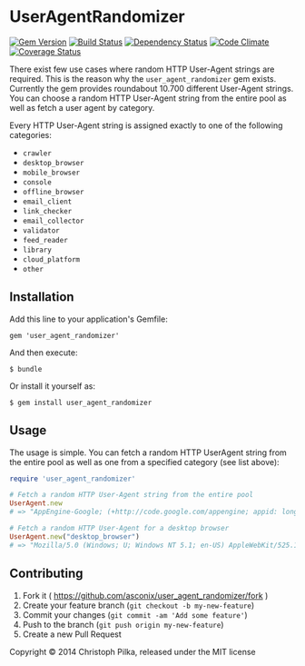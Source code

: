 # UserAgentRandomizer

[![Gem Version][GV img]][Gem Version]
[![Build Status][BS img]][Build Status]
[![Dependency Status][DS img]][Dependency Status]
[![Code Climate][CC img]][Code Climate]
[![Coverage Status][CS img]][Coverage Status]

There exist few use cases where random HTTP User-Agent strings are required. This is the reason why the `user_agent_randomizer` gem exists. Currently the gem provides roundabout 10.700 different User-Agent strings. You can choose a random HTTP User-Agent string from the entire pool as well as fetch a user agent by category.

Every HTTP User-Agent string is assigned exactly to one of the following categories:

* `crawler`
* `desktop_browser`
* `mobile_browser`
* `console`
* `offline_browser`
* `email_client`
* `link_checker`
* `email_collector`
* `validator`
* `feed_reader`
* `library`
* `cloud_platform`
* `other`

## Installation

Add this line to your application's Gemfile:

    gem 'user_agent_randomizer'

And then execute:

    $ bundle

Or install it yourself as:

    $ gem install user_agent_randomizer

## Usage

The usage is simple. You can fetch a random HTTP UserAgent string from the entire pool as well as one from a specified category (see list above):

```ruby
require 'user_agent_randomizer'

# Fetch a random HTTP User-Agent string from the entire pool
UserAgent.new
# => "AppEngine-Google; (+http://code.google.com/appengine; appid: longbows-hideout)"

# Fetch a random HTTP User-Agent for a desktop browser
UserAgent.new("desktop_browser")
# => "Mozilla/5.0 (Windows; U; Windows NT 5.1; en-US) AppleWebKit/525.19 (KHTML, like Gecko) Iron/0.2.152.0 Safari/12733120.525"
```

## Contributing

1. Fork it ( https://github.com/asconix/user_agent_randomizer/fork )
2. Create your feature branch (`git checkout -b my-new-feature`)
3. Commit your changes (`git commit -am 'Add some feature'`)
4. Push to the branch (`git push origin my-new-feature`)
5. Create a new Pull Request

Copyright © 2014 Christoph Pilka, released under the MIT license

[Gem Version]: https://rubygems.org/gems/user_agent_randomizer
[Build Status]: https://travis-ci.org/asconix/user_agent_randomizer
[travis pull requests]: https://travis-ci.org/asconix/user_agent_randomizer/pull_requests
[Dependency Status]: https://gemnasium.com/asconix/user_agent_randomizer
[Code Climate]: https://codeclimate.com/github/asconix/user_agent_randomizer
[Coverage Status]: https://coveralls.io/r/asconix/user_agent_randomizer

[GV img]: https://badge.fury.io/rb/user_agent_randomizer.png
[BS img]: https://travis-ci.org/asconix/user_agent_randomizer.png?branch=master
[DS img]: https://gemnasium.com/asconix/user_agent_randomizer.png
[CC img]: https://codeclimate.com/github/asconix/user_agent_randomizer.png
[CS img]: https://coveralls.io/repos/asconix/user_agent_randomizer/badge.png?branch=master

